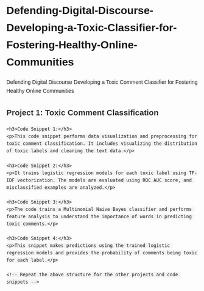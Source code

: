 # Defending-Digital-Discourse-Developing-a-Toxic-Classifier-for-Fostering-Healthy-Online-Communities
Defending Digital Discourse Developing a Toxic Comment Classifier for Fostering Healthy Online Communities


<!DOCTYPE html>
<html lang="en">
<head>
    <meta charset="UTF-8">
    <meta name="viewport" content="width=device-width, initial-scale=1.0">
    <title>Project Code Summaries</title>
    <style>
        body {
            font-family: Arial, sans-serif;
            line-height: 1.6;
        }
        h2 {
            color: #333;
        }
        code {
            background-color: #f4f4f4;
            padding: 5px 10px;
            border-radius: 5px;
        }
    </style>
</head>
<body>
    <h2>Project 1: Toxic Comment Classification</h2>

    <h3>Code Snippet 1:</h3>
    <p>This code snippet performs data visualization and preprocessing for toxic comment classification. It includes visualizing the distribution of toxic labels and cleaning the text data.</p>

    <h3>Code Snippet 2:</h3>
    <p>It trains logistic regression models for each toxic label using TF-IDF vectorization. The models are evaluated using ROC AUC score, and misclassified examples are analyzed.</p>

    <h3>Code Snippet 3:</h3>
    <p>The code trains a Multinomial Naive Bayes classifier and performs feature analysis to understand the importance of words in predicting toxic comments.</p>

    <h3>Code Snippet 4:</h3>
    <p>This snippet makes predictions using the trained logistic regression models and provides the probability of comments being toxic for each label.</p>

    <!-- Repeat the above structure for the other projects and code snippets -->

</body>
</html>

